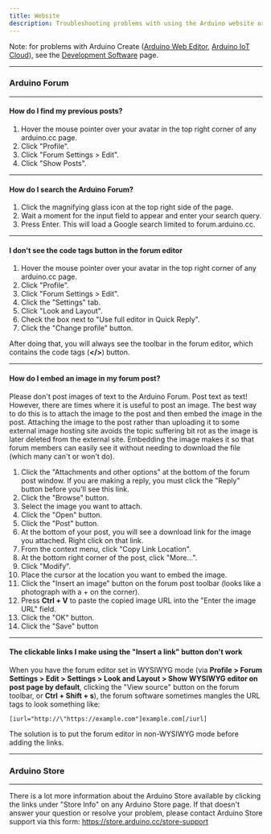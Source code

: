 ```yaml
---
title: Website
description: Troubleshooting problems with using the Arduino website or forum
---
```


Note: for problems with Arduino Create ([Arduino Web Editor](https://create.arduino.cc/editor), [Arduino IoT Cloud](https://www.arduino.cc/en/IoT/HomePage)), see the [Development Software](development-software.md#arduino-create) page.

---
### Arduino Forum
---

#### How do I find my previous posts?
1. Hover the mouse pointer over your avatar in the top right corner of any arduino.cc page.
1. Click "Profile".
1. Click "Forum Settings > Edit".
1. Click "Show Posts".


---
#### How do I search the Arduino Forum?
1. Click the magnifying glass icon at the top right side of the page.
1. Wait a moment for the input field to appear and enter your search query.
1. Press Enter. This will load a Google search limited to forum.arduino.cc.


---
#### I don't see the code tags button in the forum editor
1. Hover the mouse pointer over your avatar in the top right corner of any arduino.cc page.
1. Click "Profile".
1. Click "Forum Settings > Edit".
1. Click the "Settings" tab.
1. Click "Look and Layout".
1. Check the box next to "Use full editor in Quick Reply".
1. Click the "Change profile" button.

After doing that, you will always see the toolbar in the forum editor, which contains the code tags (**</>**) button.


---
#### How do I embed an image in my forum post?
Please don't post images of text to the Arduino Forum. Post text as text! However, there are times where it is useful to post an image. The best way to do this is to attach the image to the post and then embed the image in the post. Attaching the image to the post rather than uploading it to some external image hosting site avoids the topic suffering bit rot as the image is later deleted from the external site. Embedding the image makes it so that forum members can easily see it without needing to download the file (which many can't or won't do).
1. Click the "Attachments and other options" at the bottom of the forum post window. If you are making a reply, you must click the "Reply" button before you'll see this link.
1. Click the "Browse" button.
1. Select the image you want to attach.
1. Click the "Open" button.
1. Click the "Post" button.
1. At the bottom of your post, you will see a download link for the image you attached. Right click on that link.
1. From the context menu, click "Copy Link Location".
1. At the bottom right corner of the post, click "More...".
1. Click "Modify".
1. Place the cursor at the location you want to embed the image.
1. Click the "Insert an image" button on the forum post toolbar (looks like a photograph with a + on the corner).
1. Press **Ctrl + V** to paste the copied image URL into the "Enter the image URL" field.
1. Click the "OK" button.
1. Click the "Save" button


---
#### The clickable links I make using the "Insert a link" button don't work
<!-- https://forum.arduino.cc/index.php?topic=649599 -->
When you have the forum editor set in WYSIWYG mode (via **Profile > Forum Settings > Edit > Settings > Look and Layout > Show WYSIWYG editor on post page by default**, clicking the "View source" button on the forum toolbar, or **Ctrl + Shift + s**), the forum software sometimes mangles the URL tags to look something like:
```
[iurl="http://\"https://example.com"]example.com[/iurl]
```
The solution is to put the forum editor in non-WYSIWYG mode before adding the links.


---
### Arduino Store
---

There is a lot more information about the Arduino Store available by clicking the links under "Store Info" on any Arduino Store page. If that doesn't answer your question or resolve your problem, please contact Arduino Store support via this form:
<https://store.arduino.cc/store-support>
